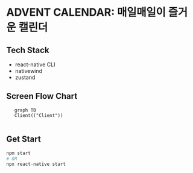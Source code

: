 # ADVENT CALENDAR: 매일매일이 즐거운 캘린더
## Tech Stack
- react-native CLI
- nativewind
- zustand

## Screen Flow Chart
```mermaid
   graph TB
   Client(("Client"))
   
```
## Get Start
```bash
npm start
# OR
npx react-native start
```

